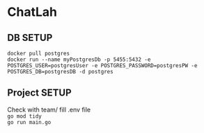 # ChatLah

## DB SETUP
`docker pull postgres` <br>
`docker run --name myPostgresDb -p 5455:5432 -e POSTGRES_USER=postgresUser -e POSTGRES_PASSWORD=postgresPW -e POSTGRES_DB=postgresDB -d postgres`

## Project SETUP
Check with team/ fill .env file <br> 
`go mod tidy` <br>
`go run main.go` <br>
